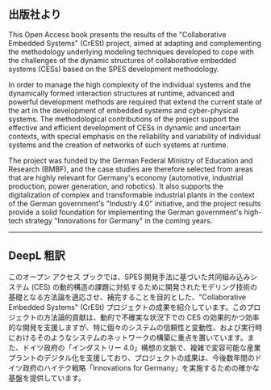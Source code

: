 ## 出版社より

This Open Access book presents the results of the "Collaborative Embedded Systems" (CrESt) project, aimed at adapting and complementing the methodology underlying modeling techniques developed to cope with the challenges of the dynamic structures of collaborative embedded systems (CESs) based on the SPES development methodology.

In order to manage the high complexity of the individual systems and the dynamically formed interaction structures at runtime, advanced and powerful development methods are required that extend the current state of the art in the development of embedded systems and cyber-physical systems. The methodological contributions of the project support the effective and efficient development of CESs in dynamic and uncertain contexts, with special emphasis on the reliability and variability of individual systems and the creation of networks of such systems at runtime.

The project was funded by the German Federal Ministry of Education and Research (BMBF), and the case studies are therefore selected from areas that are highly relevant for Germany's economy (automotive, industrial production, power generation, and robotics). It also supports the digitalization of complex and transformable industrial plants in the context of the German government's "Industry 4.0" initiative, and the project results provide a solid foundation for implementing the German government's high-tech strategy "Innovations for Germany" in the coming years.

---

## DeepL 粗訳

このオープン アクセス ブックでは、SPES 開発手法に基づいた共同組み込みシステム (CES) の動的構造の課題に対処するために開発されたモデリング技術の基礎となる方法論を適応させ、補完することを目的とした、"Collaborative Embedded Systems" (CrESt) プロジェクトの成果を紹介しています。このプロジェクトの方法論的貢献は、動的で不確実な状況下での CES の効果的かつ効率的な開発を支援しますが、特に個々のシステムの信頼性と変動性、および実行時におけるそのようなシステムのネットワークの構築に重点を置いています。また、ドイツ政府の「インダストリー 4.0」構想の文脈で、複雑で変容可能な産業プラントのデジタル化を支援しており、プロジェクトの成果は、今後数年間のドイツ政府のハイテク戦略「Innovations for Germany」を実施するための確かな基盤を提供しています。
